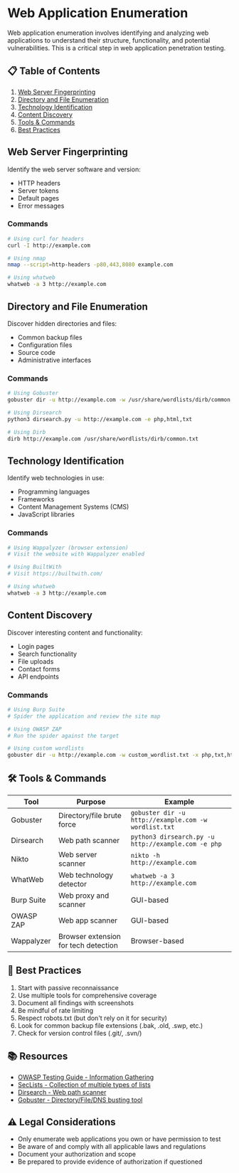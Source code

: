 # Web Application Enumeration

Web application enumeration involves identifying and analyzing web applications to understand their structure, functionality, and potential vulnerabilities. This is a critical step in web application penetration testing.

## 📋 Table of Contents

1. [Web Server Fingerprinting](#web-server-fingerprinting)
2. [Directory and File Enumeration](#directory-and-file-enumeration)
3. [Technology Identification](#technology-identification)
4. [Content Discovery](#content-discovery)
5. [Tools & Commands](#-tools--commands)
6. [Best Practices](#-best-practices)

## Web Server Fingerprinting

Identify the web server software and version:
- HTTP headers
- Server tokens
- Default pages
- Error messages

### Commands
```bash
# Using curl for headers
curl -I http://example.com

# Using nmap
nmap --script=http-headers -p80,443,8080 example.com

# Using whatweb
whatweb -a 3 http://example.com
```

## Directory and File Enumeration

Discover hidden directories and files:
- Common backup files
- Configuration files
- Source code
- Administrative interfaces

### Commands
```bash
# Using Gobuster
gobuster dir -u http://example.com -w /usr/share/wordlists/dirb/common.txt

# Using Dirsearch
python3 dirsearch.py -u http://example.com -e php,html,txt

# Using Dirb
dirb http://example.com /usr/share/wordlists/dirb/common.txt
```

## Technology Identification

Identify web technologies in use:
- Programming languages
- Frameworks
- Content Management Systems (CMS)
- JavaScript libraries

### Commands
```bash
# Using Wappalyzer (browser extension)
# Visit the website with Wappalyzer enabled

# Using BuiltWith
# Visit https://builtwith.com/

# Using whatweb
whatweb -a 3 http://example.com
```

## Content Discovery

Discover interesting content and functionality:
- Login pages
- Search functionality
- File uploads
- Contact forms
- API endpoints

### Commands
```bash
# Using Burp Suite
# Spider the application and review the site map

# Using OWASP ZAP
# Run the spider against the target

# Using custom wordlists
gobuster dir -u http://example.com -w custom_wordlist.txt -x php,txt,html
```

## 🛠 Tools & Commands

| Tool | Purpose | Example |
|------|---------|---------|
| Gobuster | Directory/file brute force | `gobuster dir -u http://example.com -w wordlist.txt` |
| Dirsearch | Web path scanner | `python3 dirsearch.py -u http://example.com -e php` |
| Nikto | Web server scanner | `nikto -h http://example.com` |
| WhatWeb | Web technology detector | `whatweb -a 3 http://example.com` |
| Burp Suite | Web proxy and scanner | GUI-based |
| OWASP ZAP | Web app scanner | GUI-based |
| Wappalyzer | Browser extension for tech detection | Browser-based |

## 📝 Best Practices

1. Start with passive reconnaissance
2. Use multiple tools for comprehensive coverage
3. Document all findings with screenshots
4. Be mindful of rate limiting
5. Respect robots.txt (but don't rely on it for security)
6. Look for common backup file extensions (.bak, .old, .swp, etc.)
7. Check for version control files (.git/, .svn/)

## 📚 Resources

- [OWASP Testing Guide - Information Gathering](https://owasp.org/www-project-web-security-testing-guide/latest/4-Web_Application_Security_Testing/01-Information_Gathering/)
- [SecLists - Collection of multiple types of lists](https://github.com/danielmiessler/SecLists)
- [Dirsearch - Web path scanner](https://github.com/maurosoria/dirsearch)
- [Gobuster - Directory/File/DNS busting tool](https://github.com/OJ/gobuster)

## ⚠️ Legal Considerations

- Only enumerate web applications you own or have permission to test
- Be aware of and comply with all applicable laws and regulations
- Document your authorization and scope
- Be prepared to provide evidence of authorization if questioned
